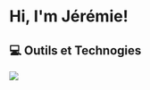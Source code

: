 # Hi, I'm Jérémie! 



## 💻 Outils et Technogies
<img src="https://skillicons.dev/icons?i=py,bash,latex,cpp,cs,js,opencv,pytorch,pycharm,unity,vscode,arduino,docker,matlab,git,github,gitlab,linkedin,discord" />


